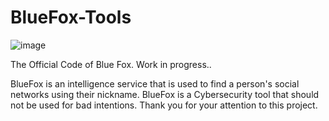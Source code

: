 # BlueFox-Tools
![image](https://github.com/user-attachments/assets/ae10b96f-ef14-4d23-9f71-7ba8c2bc783d)



The Official Code of Blue Fox.
Work in progress..

BlueFox is an intelligence service that is used to find a person's social networks using their nickname. BlueFox is a Cybersecurity tool that should not be used for bad intentions. Thank you for your attention to this project.

